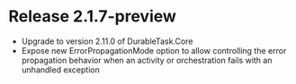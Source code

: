 # Release 2.1.7-preview

- Upgrade to version 2.11.0 of DurableTask.Core
- Expose new ErrorPropagationMode option to allow controlling the error propagation behavior when an activity or orchestration fails with an unhandled exception